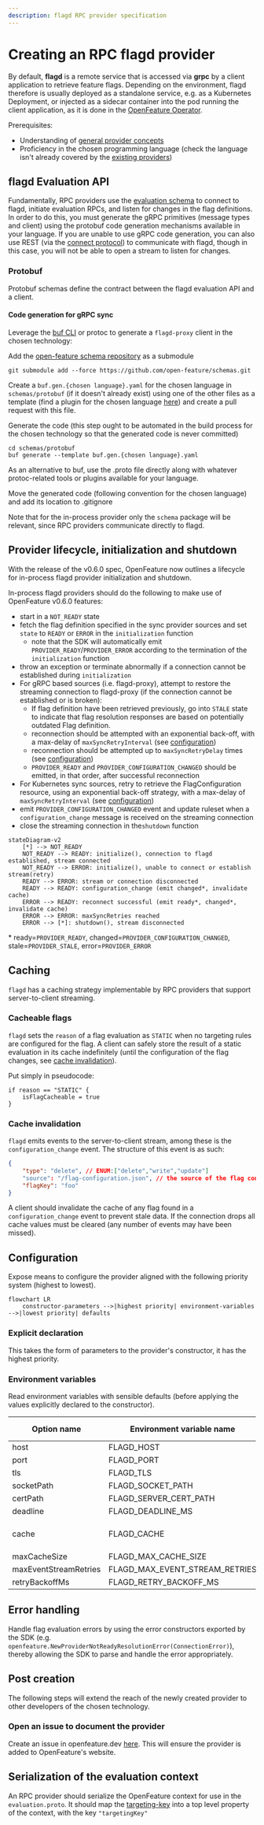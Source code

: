```yaml
---
description: flagd RPC provider specification
---
```


# Creating an RPC flagd provider

By default, **flagd** is a remote service that is accessed via **grpc** by a client application to retrieve feature flags.
Depending on the environment, flagd therefore is usually deployed as a standalone service, e.g. as a Kubernetes Deployment,
or injected as a sidecar container into the pod running the client application,
as it is done in the [OpenFeature Operator](https://github.com/open-feature/open-feature-operator).

Prerequisites:

- Understanding of [general provider concepts](https://openfeature.dev/docs/reference/concepts/provider/)
- Proficiency in the chosen programming language (check the language isn't already covered by the [existing providers](../../providers/index.md))

## flagd Evaluation API

Fundamentally, RPC providers use the [evaluation schema](./protos.md#schemav1schemaproto) to connect to flagd, initiate evaluation RPCs, and listen for changes in the flag definitions.
In order to do this, you must generate the gRPC primitives (message types and client) using the protobuf code generation mechanisms available in your language.
If you are unable to use gRPC code generation, you can also use REST (via the [connect protocol](https://buf.build/blog/connect-a-better-grpc)) to communicate with flagd, though in this case, you will not be able to open a stream to listen for changes.

### Protobuf

Protobuf schemas define the contract between the flagd evaluation API and a client.

#### Code generation for gRPC sync

Leverage the [buf CLI](https://docs.buf.build/installation) or protoc to generate a `flagd-proxy` client in the chosen technology:

Add the [open-feature schema repository](https://github.com/open-feature/schemas) as a submodule

```shell
git submodule add --force https://github.com/open-feature/schemas.git
```

Create a `buf.gen.{chosen language}.yaml` for the chosen language in `schemas/protobuf` (if it doesn't already exist) using one of the other files as a template (find a plugin for the chosen language [here](https://buf.build/protocolbuffers/plugins)) and create a pull request with this file.

Generate the code (this step ought to be automated in the build process for the chosen technology so that the generated code is never committed)

```shell
cd schemas/protobuf
buf generate --template buf.gen.{chosen language}.yaml
```

As an alternative to buf, use the .proto file directly along with whatever protoc-related tools or plugins available for your language.

Move the generated code (following convention for the chosen language) and add its location to .gitignore

Note that for the in-process provider only the `schema` package will be relevant, since RPC providers communicate directly to flagd.

## Provider lifecycle, initialization and shutdown

With the release of the v0.6.0 spec, OpenFeature now outlines a lifecycle for in-process flagd provider initialization and shutdown.

In-process flagd providers should do the following to make use of OpenFeature v0.6.0 features:

- start in a `NOT_READY` state
- fetch the flag definition specified in the sync provider sources and set `state` to `READY` or `ERROR` in the `initialization` function
  - note that the SDK will automatically emit `PROVIDER_READY`/`PROVIDER_ERROR` according to the termination of the `initialization` function
- throw an exception or terminate abnormally if a connection cannot be established during `initialization`
- For gRPC based sources (i.e. flagd-proxy), attempt to restore the streaming connection to flagd-proxy (if the connection cannot be established or is broken):
  - If flag definition have been retrieved previously, go into `STALE` state to indicate that flag resolution responses are based on potentially outdated Flag definition.
  - reconnection should be attempted with an exponential back-off, with a max-delay of `maxSyncRetryInterval` (see [configuration](#configuration))
  - reconnection should be attempted up to `maxSyncRetryDelay` times (see [configuration](#configuration))
  - `PROVIDER_READY` and `PROVIDER_CONFIGURATION_CHANGED` should be emitted, in that order, after successful reconnection
- For Kubernetes sync sources, retry to retrieve the FlagConfiguration resource, using an exponential back-off strategy, with a max-delay of `maxSyncRetryInterval` (see [configuration](#configuration))
- emit `PROVIDER_CONFIGURATION_CHANGED` event and update ruleset when a `configuration_change` message is received on the streaming connection
- close the streaming connection in the`shutdown` function

```mermaid
stateDiagram-v2
    [*] --> NOT_READY
    NOT_READY --> READY: initialize(), connection to flagd established, stream connected
    NOT_READY --> ERROR: initialize(), unable to connect or establish stream(retry)
    READY --> ERROR: stream or connection disconnected
    READY --> READY: configuration_change (emit changed*, invalidate cache)
    ERROR --> READY: reconnect successful (emit ready*, changed*, invalidate cache)
    ERROR --> ERROR: maxSyncRetries reached
    ERROR --> [*]: shutdown(), stream disconnected
```

\* ready=`PROVIDER_READY`, changed=`PROVIDER_CONFIGURATION_CHANGED`, stale=`PROVIDER_STALE`, error=`PROVIDER_ERROR`

## Caching

`flagd` has a caching strategy implementable by RPC providers that support server-to-client streaming.

### Cacheable flags

`flagd` sets the `reason` of a flag evaluation as `STATIC` when no targeting rules are configured for the flag.
A client can safely store the result of a static evaluation in its cache indefinitely (until the configuration of the flag changes, see [cache invalidation](#cache-invalidation)).

Put simply in pseudocode:

```pseudo
if reason == "STATIC" {
    isFlagCacheable = true
}
```

### Cache invalidation

`flagd` emits events to the server-to-client stream, among these is the `configuration_change` event.
The structure of this event is as such:

```json
{
    "type": "delete", // ENUM:["delete","write","update"]
    "source": "/flag-configuration.json", // the source of the flag configuration
    "flagKey": "foo"
}
```

A client should invalidate the cache of any flag found in a `configuration_change` event to prevent stale data.
If the connection drops all cache values must be cleared (any number of events may have been missed).

## Configuration

Expose means to configure the provider aligned with the following priority system (highest to lowest).

```mermaid
flowchart LR
    constructor-parameters -->|highest priority| environment-variables -->|lowest priority| defaults
```

### Explicit declaration

This takes the form of parameters to the provider's constructor, it has the highest priority.

### Environment variables

Read environment variables with sensible defaults (before applying the values explicitly declared to the constructor).

| Option name           | Environment variable name      | Type & Values          | Default   |
|-----------------------|--------------------------------|------------------------|-----------|
| host                  | FLAGD_HOST                     | String                 | localhost |
| port                  | FLAGD_PORT                     | int                    | 8013      |
| tls                   | FLAGD_TLS                      | boolean                | false     |
| socketPath            | FLAGD_SOCKET_PATH              | String                 | null      |
| certPath              | FLAGD_SERVER_CERT_PATH         | String                 | null      |
| deadline              | FLAGD_DEADLINE_MS              | int                    | 500       |
| cache                 | FLAGD_CACHE                    | String - lru, disabled | lru       |
| maxCacheSize          | FLAGD_MAX_CACHE_SIZE           | int                    | 1000      |
| maxEventStreamRetries | FLAGD_MAX_EVENT_STREAM_RETRIES | int                    | 5         |
| retryBackoffMs        | FLAGD_RETRY_BACKOFF_MS         | int                    | 1000      |

## Error handling

Handle flag evaluation errors by using the error constructors exported by the SDK (e.g. `openfeature.NewProviderNotReadyResolutionError(ConnectionError)`), thereby allowing the SDK to parse and handle the error appropriately.

## Post creation

The following steps will extend the reach of the newly created provider to other developers of the chosen technology.

### Open an issue to document the provider

Create an issue in openfeature.dev [here](https://github.com/open-feature/openfeature.dev/issues/new?assignees=&labels=provider&template=document-provider.yaml&title=%5BProvider%5D%3A+).
This will ensure the provider is added to OpenFeature's website.

## Serialization of the evaluation context

An RPC provider should serialize the OpenFeature context for use in the `evaluation.proto`.
It should map the [targeting-key](https://openfeature.dev/specification/glossary#targeting-key) into a top level property of the context, with the key `"targetingKey"`
